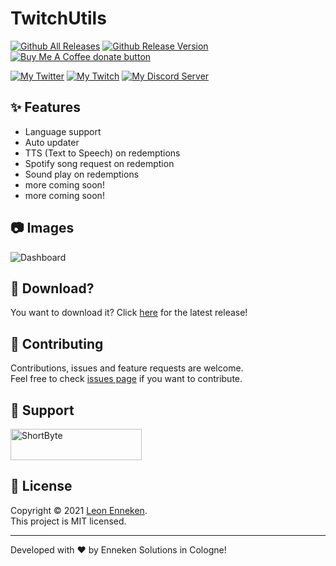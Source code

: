 # TwitchUtils 
[![Github All Releases](https://img.shields.io/github/downloads/ShortByte/TwitchUtils/total.svg?style=for-the-badge&logo=appveyor)]() [![Github Release Version](https://img.shields.io/github/v/release/ShortByte/TwitchUtils?style=for-the-badge&logo=appveyor)]()
<a href="https://www.buymeacoffee.com/ShortByte" title="Donate to this project using Buy Me A Coffee"><img src="https://img.shields.io/badge/buy%20me%20a%20coffee-donate-orange.svg?style=for-the-badge" alt="Buy Me A Coffee donate button" /></a>


<a href="https://twitter.com/ShortByteYT" title="My Twitter"><img src="https://img.shields.io/twitter/follow/ShortByteYT?style=for-the-badge" alt="My Twitter" /></a>
<a href="https://twitch.tv/ShortByte" title="My Twitch"><img src="https://img.shields.io/twitch/status/ShortByte?style=for-the-badge" alt="My Twitch" /></a>
<a href="https://discord.gg/Kc7m3Ug" title="My Discord Server"><img src="https://img.shields.io/discord/325738511363866626?label=Discord&style=for-the-badge" alt="My Discord Server" /></a>


## ✨ Features
- Language support
- Auto updater
- TTS (Text to Speech) on redemptions
- Spotify song request on redemption
- Sound play on redemptions
- more coming soon!
- more coming soon!



## 📷 Images
![Dashboard](https://i.es-intern.de/d195wlHa.png)


## 👀 Download?
You want to download it? Click [here](https://github.com/ShortByte/TwitchUtils/releases/latest) for the latest release!


## 🤝 Contributing

Contributions, issues and feature requests are welcome.<br />
Feel free to check [issues page](https://github.com/ShortByte/TwitchUtils/issues) if you want to contribute.<br />


## 🙏 Support

<p><a href="https://www.buymeacoffee.com/ShortByte"> <img  src="https://cdn.buymeacoffee.com/buttons/v2/default-yellow.png" height="50" width="210" alt="ShortByte" /></a></p>

## 📝 License

Copyright © 2021 [Leon Enneken](https://github.com/ShortByte).<br />
This project is MIT licensed.

---

Developed with ❤️ by Enneken Solutions in Cologne!
